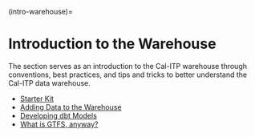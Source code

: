 (intro-warehouse)=
# Introduction to the Warehouse
The section serves as an introduction to the Cal-ITP warehouse through conventions, best practices, and tips and tricks to better understand the Cal-ITP data warehouse.
* [Starter Kit](warehouse-starter-kit-page)
* [Adding Data to the Warehouse](adding-data-to-warehouse)
* [Developing dbt Models](developing-dbt-models)
* [What is GTFS, anyway?](what-is-gtfs)
